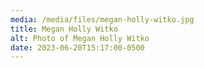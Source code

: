 ```yaml
---
media: /media/files/megan-holly-witko.jpg
title: Megan Holly Witko
alt: Photo of Megan Holly Witko
date: 2023-06-20T15:17:00-0500
---
```

